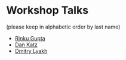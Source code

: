 Workshop Talks
================
(please keep in alphabetic order by last name)

* [Rinku Gupta](Gupta.pdf)
* [Dan Katz](Katz.pdf)
* [Dmitry Lyakh](Lyakh.pdf)
